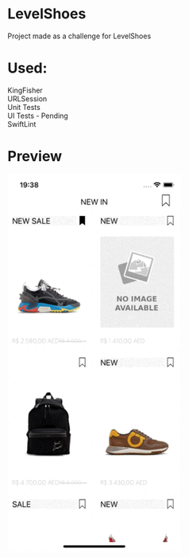 # LevelShoes

Project made as a challenge for LevelShoes

# Used:
KingFisher<br/>
URLSession<br/>
Unit Tests<br/>
UI Tests - Pending <br/>
SwiftLint<br/>

# Preview
<img src="https://github.com/renatomateusx/LevelShoes/blob/master/LevelShoes.gif" width="350" title="LevelShoes Challenge">
